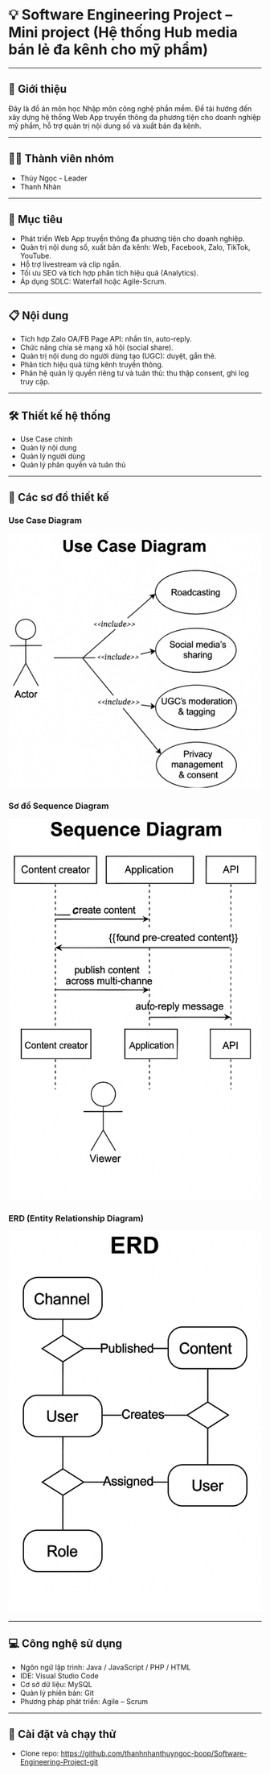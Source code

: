 # 💡 Software Engineering Project – Mini project (Hệ thống Hub media bán lẻ đa kênh cho mỹ phẩm)

---

## 📘 Giới thiệu
Đây là đồ án môn học Nhập môn công nghệ phần mềm. Đề tài hướng đến xây dựng hệ thống Web App truyền thông đa phương tiện cho doanh nghiệp mỹ phẩm, hỗ trợ quản trị nội dung số và xuất bản đa kênh.

---

## 👩‍💻 Thành viên nhóm
- Thúy Ngọc - Leader 
- Thanh Nhàn

---

## 🎯 Mục tiêu
- Phát triển Web App truyền thông đa phương tiện cho doanh nghiệp.  
- Quản trị nội dung số, xuất bản đa kênh: Web, Facebook, Zalo, TikTok, YouTube.  
- Hỗ trợ livestream và clip ngắn.  
- Tối ưu SEO và tích hợp phân tích hiệu quả (Analytics).  
- Áp dụng SDLC: Waterfall hoặc Agile-Scrum.

---

## 📋 Nội dung
- Tích hợp Zalo OA/FB Page API: nhắn tin, auto-reply.  
- Chức năng chia sẻ mạng xã hội (social share).  
- Quản trị nội dung do người dùng tạo (UGC): duyệt, gắn thẻ.  
- Phân tích hiệu quả từng kênh truyền thông.  
- Phân hệ quản lý quyền riêng tư và tuân thủ: thu thập consent, ghi log truy cập.

---

## 🛠️ Thiết kế hệ thống
- Use Case chính  
- Quản lý nội dung  
- Quản lý người dùng  
- Quản lý phân quyền và tuân thủ

---

## 📐 Các sơ đồ thiết kế
### Use Case Diagram
![Sơ đồ Use Case Diagram](usecase.png)

###  Sơ đồ Sequence Diagram
![Sơ đồ Sequence Diagram](sequence.png)

### ERD (Entity Relationship Diagram)
![Sơ đồ ERD (Entity Relationship Diagram)](erd.png)


---

## 💻 Công nghệ sử dụng
- Ngôn ngữ lập trình: Java / JavaScript / PHP / HTML  
- IDE: Visual Studio Code  
- Cơ sở dữ liệu: MySQL  
- Quản lý phiên bản: Git  
- Phương pháp phát triển: Agile – Scrum

---

## 🚀 Cài đặt và chạy thử
- Clone repo: https://github.com/thanhnhanthuyngoc-boop/Software-Engineering-Project-git